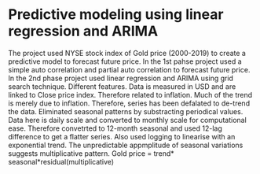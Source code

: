 # Predictive modeling using linear regression and ARIMA
The project used NYSE stock index of Gold price (2000-2019) to create a predictive model to forecast future price. 
In the 1st pahse project used a simple auto correlation and partial auto correlation to forecast future price.
In the 2nd phase project used linear regression and ARIMA using grid search technique. Different features.
Data is measured in USD and are linked to Close price index. Therefore related to inflation. Much of the trend is merely due to inflation. Therefore, series has been defalated to de-trend the data. Eliminated seasonal patterns by substracting periodical values. Data here is daily scale and converted to monthly scale for computational ease. Therefore convetrted to 12-month seasonal and used 12-lag difference to get a flatter series. Also used logging to linearise with an exponential trend. 
The unpredictable appmplitude of seasonal variations suggests multiplicative pattern.
Gold price = trend* seasonal*residual(multiplicative)
